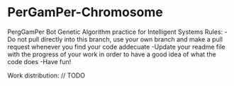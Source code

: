 # PerGamPer-Chromosome
PergGamPer Bot Genetic Algorithm practice for Intelligent Systems
Rules:
-Do not pull directly into this branch, use your own branch and make a pull request whenever you find your code addecuate
-Update your readme file with the progress of your work in order to have a good idea of what the code does
-Have fun!

Work distribution:
// TODO
